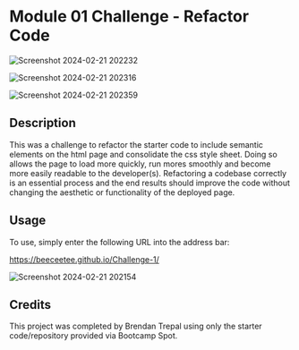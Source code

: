 # Module 01 Challenge - Refactor Code

![Screenshot 2024-02-21 202232](https://github.com/BeeCeeTee/Challenge-1/assets/117789057/3644c906-5ea1-456a-bd1f-f6663ec06049)

![Screenshot 2024-02-21 202316](https://github.com/BeeCeeTee/Challenge-1/assets/117789057/58b14a3c-4055-4ddd-b015-909c1e1c0166)

![Screenshot 2024-02-21 202359](https://github.com/BeeCeeTee/Challenge-1/assets/117789057/4c7d6303-6c4c-45ed-9c54-cab4012b3a52)

## Description

This was a challenge to refactor the starter code to include semantic elements on the html page and consolidate the css style sheet. Doing so allows the page to load more quickly, run mores smoothly and become more easily readable to the developer(s). Refactoring a codebase correctly is an essential process and the end results should improve the code without changing the aesthetic or functionality of the deployed page.

## Usage

To use, simply enter the following URL into the address bar:

https://beeceetee.github.io/Challenge-1/

![Screenshot 2024-02-21 202154](https://github.com/BeeCeeTee/Challenge-1/assets/117789057/00750fa9-be0f-430f-ac1f-ce7787711fb9)


## Credits

This project was completed by Brendan Trepal using only the starter code/repository provided via Bootcamp Spot.

